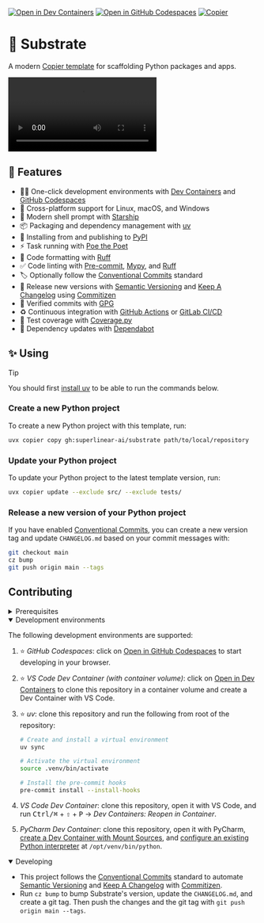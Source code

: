 [![Open in Dev Containers](https://img.shields.io/static/v1?label=Dev%20Containers&message=Open&color=blue&logo=data:image/svg%2bxml;base64,PHN2ZyB4bWxucz0iaHR0cDovL3d3dy53My5vcmcvMjAwMC9zdmciIHZpZXdCb3g9IjAgMCAyNCAyNCI+PHBhdGggZmlsbD0iI2ZmZiIgZD0iTTE3IDE2VjdsLTYgNU0yIDlWOGwxLTFoMWw0IDMgOC04aDFsNCAyIDEgMXYxNGwtMSAxLTQgMmgtMWwtOC04LTQgM0gzbC0xLTF2LTFsMy0zIi8+PC9zdmc+)](https://vscode.dev/redirect?url=vscode://ms-vscode-remote.remote-containers/cloneInVolume?url=https://github.com/superlinear-ai/substrate) [![Open in GitHub Codespaces](https://img.shields.io/static/v1?label=GitHub%20Codespaces&message=Open&color=blue&logo=github)](https://github.com/codespaces/new/superlinear-ai/substrate) [![Copier](https://img.shields.io/endpoint?url=https://raw.githubusercontent.com/copier-org/copier/master/img/badge/badge-black.json)](https://github.com/copier-org/copier)

# 🌱 Substrate

A modern [Copier template](https://github.com/copier-org/copier) for scaffolding Python packages and apps.

<video src="https://github.com/user-attachments/assets/28d23137-ebae-47d8-a6e5-11f66abf2a91" controls preload></video>

## 🎁 Features

- 🧑‍💻 One-click development environments with [Dev Containers](https://code.visualstudio.com/docs/devcontainers/containers) and [GitHub Codespaces](https://github.com/features/codespaces)
- 🌈 Cross-platform support for Linux, macOS, and Windows
- 🐚 Modern shell prompt with [Starship](https://github.com/starship/starship)
- 📦 Packaging and dependency management with [uv](https://github.com/astral-sh/uv)
- 🚚 Installing from and publishing to [PyPI](https://pypi.org/)
- ⚡️ Task running with [Poe the Poet](https://github.com/nat-n/poethepoet)
- 💅 Code formatting with [Ruff](https://github.com/charliermarsh/ruff)
- ✅ Code linting with [Pre-commit](https://pre-commit.com/), [Mypy](https://github.com/python/mypy), and [Ruff](https://github.com/charliermarsh/ruff)
- 🏷 Optionally follow the [Conventional Commits](https://www.conventionalcommits.org/) standard
- 🚦 Release new versions with [Semantic Versioning](https://semver.org/) and [Keep A Changelog](https://keepachangelog.com/) using [Commitizen](https://github.com/commitizen-tools)
- 💌 Verified commits with [GPG](https://gnupg.org/)
- ♻️ Continuous integration with [GitHub Actions](https://docs.github.com/en/actions) or [GitLab CI/CD](https://docs.gitlab.com/ee/ci/)
- 🧪 Test coverage with [Coverage.py](https://github.com/nedbat/coveragepy)
- 🧰 Dependency updates with [Dependabot](https://docs.github.com/en/code-security/dependabot/dependabot-version-updates/about-dependabot-version-updates)

## ✨ Using

> [!TIP]
> You should first [install uv](https://docs.astral.sh/uv/getting-started/installation/) to be able to run the commands below.

### Create a new Python project

To create a new Python project with this template, run:

```sh
uvx copier copy gh:superlinear-ai/substrate path/to/local/repository
```

### Update your Python project

To update your Python project to the latest template version, run:

```sh
uvx copier update --exclude src/ --exclude tests/
```

### Release a new version of your Python project

If you have enabled [Conventional Commits](https://www.conventionalcommits.org/), you can create a new version tag and update `CHANGELOG.md` based on your commit messages with:

```sh
git checkout main
cz bump
git push origin main --tags
```

## Contributing

<details>
<summary>Prerequisites</summary>

1. [Generate an SSH key](https://docs.github.com/en/authentication/connecting-to-github-with-ssh/generating-a-new-ssh-key-and-adding-it-to-the-ssh-agent#generating-a-new-ssh-key) and [add the SSH key to your GitHub account](https://docs.github.com/en/authentication/connecting-to-github-with-ssh/adding-a-new-ssh-key-to-your-github-account).
2. Configure SSH to automatically load your SSH keys:

    ```sh
    cat << EOF >> ~/.ssh/config
    
    Host *
      AddKeysToAgent yes
      IgnoreUnknown UseKeychain
      UseKeychain yes
      ForwardAgent yes
    EOF
    ```

3. [Install Docker Desktop](https://www.docker.com/get-started).
4. [Install VS Code](https://code.visualstudio.com/) and [VS Code's Dev Containers extension](https://marketplace.visualstudio.com/items?itemName=ms-vscode-remote.remote-containers). Alternatively, install [PyCharm](https://www.jetbrains.com/pycharm/download/).
5. _Optional:_ install a [Nerd Font](https://www.nerdfonts.com/font-downloads) such as [FiraCode Nerd Font](https://github.com/ryanoasis/nerd-fonts/tree/master/patched-fonts/FiraCode) and [configure VS Code](https://github.com/tonsky/FiraCode/wiki/VS-Code-Instructions) or [PyCharm](https://github.com/tonsky/FiraCode/wiki/Intellij-products-instructions) to use it.

</details>

<details open>
<summary>Development environments</summary>

The following development environments are supported:

1. ⭐️ _GitHub Codespaces_: click on [Open in GitHub Codespaces](https://github.com/codespaces/new/superlinear-ai/substrate) to start developing in your browser.
2. ⭐️ _VS Code Dev Container (with container volume)_: click on [Open in Dev Containers](https://vscode.dev/redirect?url=vscode://ms-vscode-remote.remote-containers/cloneInVolume?url=https://github.com/superlinear-ai/substrate) to clone this repository in a container volume and create a Dev Container with VS Code.
3. ⭐️ _uv_: clone this repository and run the following from root of the repository:

    ```sh
    # Create and install a virtual environment
    uv sync

    # Activate the virtual environment
    source .venv/bin/activate

    # Install the pre-commit hooks
    pre-commit install --install-hooks
    ```

3. _VS Code Dev Container_: clone this repository, open it with VS Code, and run <kbd>Ctrl/⌘</kbd> + <kbd>⇧</kbd> + <kbd>P</kbd> → _Dev Containers: Reopen in Container_.
4. _PyCharm Dev Container_: clone this repository, open it with PyCharm, [create a Dev Container with Mount Sources](https://www.jetbrains.com/help/pycharm/start-dev-container-inside-ide.html), and [configure an existing Python interpreter](https://www.jetbrains.com/help/pycharm/configuring-python-interpreter.html#widget) at `/opt/venv/bin/python`.

</details>

<details open>
<summary>Developing</summary>

- This project follows the [Conventional Commits](https://www.conventionalcommits.org/) standard to automate [Semantic Versioning](https://semver.org/) and [Keep A Changelog](https://keepachangelog.com/) with [Commitizen](https://github.com/commitizen-tools/commitizen).
- Run `cz bump` to bump Substrate's version, update the `CHANGELOG.md`, and create a git tag. Then push the changes and the git tag with `git push origin main --tags`.

</details>
